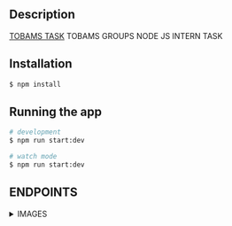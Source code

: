## Description

[TOBAMS TASK](https://github.com/flames-web/Tobam-Task.git) TOBAMS GROUPS NODE JS INTERN TASK

## Installation

```bash
$ npm install
```

## Running the app

```bash
# development
$ npm run start:dev

# watch mode
$ npm run start:dev


```

## ENDPOINTS

<details>
<summary>IMAGES</summary>

  <details>
  <summary>Get Images</summary>

    Request
    GET {baseUrl}/get_images
    No request body required


    Response
    {
      "images": [
      {
        "url": "https://example.com",
        "filename": "Tobams/c2szff1phscc",
        "mimetype": "image/png",
        "_id": "imageId",
        "__v": 0
     }
     ]
    }



    Errors
    500 Internal Server Error - Something went wrong

  </details>

  <details>
  <summary>Upload Image</summary>

    Request
    Post {baseUrl}/upload

    Request Body
    "image"-"imageFile"

    Response

    {
    "message": "Image upload sucessful",
    "image": {
        "url": "https://example.com",
        "filename": "Tobams/c2szff1phscc",
        "mimetype": "image/png",
        "_id": "imageId",
        "__v": 0
    }
    }


    Errors Codes
    200 - OK - Image upload sucessful
    400 BAD REQUEST - Invalid Image File
    500 - Internal Server Error - Something went wrong

  </details>
